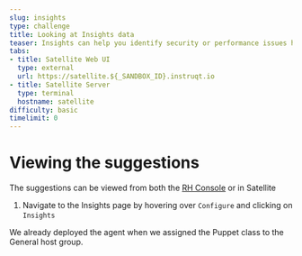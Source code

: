 ```yaml
---
slug: insights
type: challenge
title: Looking at Insights data
teaser: Insights can help you identify security or performance issues helping your better secure and tune your systems.
tabs:
- title: Satellite Web UI
  type: external
  url: https://satellite.${_SANDBOX_ID}.instruqt.io
- title: Satellite Server
  type: terminal
  hostname: satellite
difficulty: basic
timelimit: 0
---
```

<!-- markdownlint-disable MD033 MD029-->

Viewing the suggestions
=======================
The suggestions can be viewed from both the [RH Console](https://console.redhat.com/insights/advisor/recommendations) or in Satellite

1. Navigate to the Insights page by hovering over `Configure` and clicking on `Insights`

We already deployed the agent when we assigned the Puppet class to the General host group. 